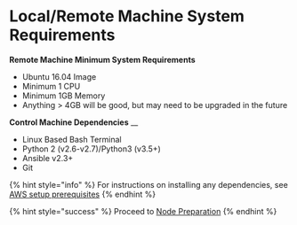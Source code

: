 # Local/Remote Machine System Requirements

**Remote Machine Minimum System Requirements**

* Ubuntu 16.04 Image
* Minimum 1 CPU
* Minimum 1GB Memory
* Anything > 4GB will be good, but may need to be upgraded in the future

**Control Machine Dependencies** __&#x20;

* Linux Based Bash Terminal
* Python 2 (v2.6-v2.7)/Python3 (v3.5+)
* Ansible v2.3+
* Git

{% hint style="info" %}
For instructions on installing any dependencies, see [AWS setup prerequisites](../aws-bootnode-setup/prerequisites.md)
{% endhint %}

{% hint style="success" %}
Proceed to [Node Preparation](node-preparation.md)
{% endhint %}
